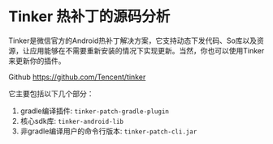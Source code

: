 # Tinker 热补丁的源码分析

Tinker是微信官方的Android热补丁解决方案，它支持动态下发代码、So库以及资源，让应用能够在不需要重新安装的情况下实现更新。当然，你也可以使用Tinker来更新你的插件。

Github https://github.com/Tencent/tinker

它主要包括以下几个部分：

1. gradle编译插件: `tinker-patch-gradle-plugin`
2. 核心sdk库: `tinker-android-lib`
3. 非gradle编译用户的命令行版本: `tinker-patch-cli.jar`



